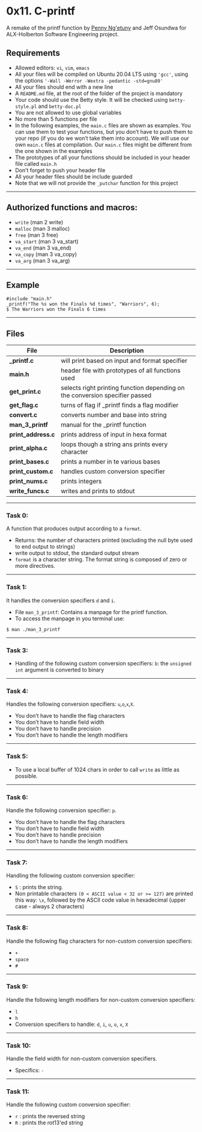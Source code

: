 # 0x11. C-printf
A remake of the printf function by [Penny Ng'etuny](https://github.com/Peinah) and Jeff Osundwa for ALX-Holberton Software Engineering project.
## Requirements

- Allowed editors: `vi`, `vim`, `emacs`
- All your files will be compiled on Ubuntu 20.04 LTS using `'gcc'`, using the options `'-Wall -Werror -Wextra -pedantic -std=gnu89'`
- All your files should end with a new line
- A `README.md` file, at the root of the folder of the project is mandatory
- Your code should use the Betty style. It will be checked using `betty-style.pl` and `betty-doc.pl`
- You are not allowed to use global variables
- No more than 5 functions per file
- In the following examples, the `main.c` files are shown as examples. You can use them to test your functions, but you don’t have to push them to your repo (if you do we won’t take them into account). We will use our own `main.c` files at compilation. Our `main.c` files might be different from the one shown in the examples
- The prototypes of all your functions should be included in your header file called `main.h`
- Don’t forget to push your header file
- All your header files should be include guarded
- Note that we will not provide the `_putchar` function for this project

 ---
 
## Authorized functions and macros:
-   `write` (man 2 write)
-   `malloc` (man 3 malloc)
-   `free` (man 3 free)
-   `va_start` (man 3 va_start)
-   `va_end` (man 3 va_end)
-   `va_copy` (man 3 va_copy)
-   `va_arg` (man 3 va_arg)
 
---

## Example
```
#include "main.h"
_printf("The %s won the Finals %d times", "Warriors", 6);
$ The Warriors won the Finals 6 times
``` 
---

## Files 

  | File  | Description |
  |--------| ------------|
  |**_printf.c** | will print based on input and format specifier|
   |**main.h** | header file with prototypes of all functions used |
   |**get_print.c** | selects right printing function depending on the conversion specifier passed |
   |**get_flag.c** | turns of flag if _printf finds a flag modifier |
   |**convert.c** | converts number and base into string |
   |**man_3_printf** | manual for the _printf function |
  |**print_address.c** | prints address of input in hexa format |
  |**print_alpha.c** | loops though a string ans prints every character |
  |**print_bases.c** | prints a number in te various bases |
  |**print_custom.c** | handles custom conversion specifier |
  |**print_nums.c** | prints integers |
  |**write_funcs.c** | writes and prints to stdout |
---

### Task 0: 
A function that produces output according to a `format`.
- Returns: the number of characters printed (excluding the null byte used to end output to strings)
- write output to stdout, the standard output stream
- `format` is a character string. The format string is composed of zero or more directives.
---

### Task 1:
It handles the conversion specifiers `d` and `i`.

- File `man_3_printf`: Contains a manpage for the printf function.
- To access the manpage in you terminal use:
```
$ man ./man_3_printf
```
---

### Task 3:
- Handling of  the following custom conversion specifiers:
`b`: the `unsigned int` argument is converted to binary
---

### Task 4:
Handles the following conversion specifiers: `u`,`o`,`x`,`X`.
- You don’t have to handle the flag characters
- You don’t have to handle field width
- You don’t have to handle precision
- You don’t have to handle the length modifiers
---

### Task 5:
- To use a local buffer of 1024 chars in order to call `write` as little as possible.
---

### Task 6:
Handle the following conversion specifier: `p`.
- You don’t have to handle the flag characters
- You don’t have to handle field width
- You don’t have to handle precision
- You don’t have to handle the length modifiers
---

### Task 7:
Handling  the following custom conversion specifier:
- `S` : prints the string.
- Non printable characters `(0 < ASCII value < 32 or >= 127)` are printed this way: `\x`, followed by the ASCII code value in hexadecimal (upper case - always 2 characters)
---

### Task 8:
Handle the following flag characters for non-custom conversion specifiers:
- `+`
- `space`
- `#`
---

### Task 9:
Handle the following length modifiers for non-custom conversion specifiers:
- `l`
- `h`
- Conversion specifiers to handle: `d`, `i`, `u`, `o`, `x`, `X`
---

### Task 10:
Handle the field width for non-custom conversion specifiers.
- Specifics: `-`
---

### Task 11:
Handle the following custom conversion specifier:
- `r` : prints the reversed string
- `R` : prints the rot13'ed string
